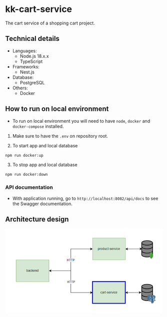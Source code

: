 # kk-cart-service

The cart service of a shopping cart project.

## Technical details

- Languages:
  - Node.js 18.x.x
  - TypeScript
- Frameworks:
  - Nest.js
- Database:
  - PostgreSQL
- Others:
  - Docker

## How to run on local environment

- To run on local environment you will need to have `node`, `docker` and `docker-compose` installed.

1. Make sure to have the `.env` on repository root.

2. To start app and local database

```bash
npm run docker:up
```

3. To stop app and local database

```bash
npm run docker:down
```

### API documentation

- With application running, go to `http://localhost:8082/api/docs` to see the Swagger documentation.

## Architecture design

![Architecture](./docs/architecture.png)
